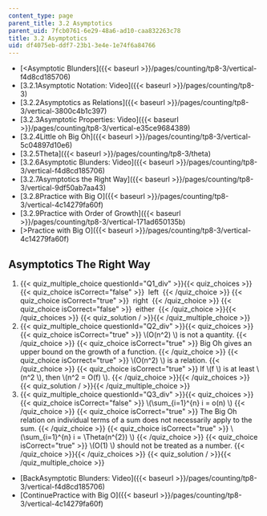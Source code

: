 ```yaml
---
content_type: page
parent_title: 3.2 Asymptotics
parent_uid: 7fcb0761-6e29-48a6-ad10-caa832263c78
title: 3.2 Asymptotics
uid: df4075eb-ddf7-23b1-3e4e-1e74f6a84766
---
```


*   [\<Asymptotic Blunders]({{< baseurl >}}/pages/counting/tp8-3/vertical-f4d8cd185706)
*   [3.2.1Asymptotic Notation: Video]({{< baseurl >}}/pages/counting/tp8-3)
*   [3.2.2Asymptotics as Relations]({{< baseurl >}}/pages/counting/tp8-3/vertical-3800c4b1c397)
*   [3.2.3Asymptotic Properties: Video]({{< baseurl >}}/pages/counting/tp8-3/vertical-e35ce9684389)
*   [3.2.4Little oh Big Oh]({{< baseurl >}}/pages/counting/tp8-3/vertical-5c04897d10e6)
*   [3.2.5Theta]({{< baseurl >}}/pages/counting/tp8-3/theta)
*   [3.2.6Asymptotic Blunders: Video]({{< baseurl >}}/pages/counting/tp8-3/vertical-f4d8cd185706)
*   [3.2.7Asymptotics the Right Way]({{< baseurl >}}/pages/counting/tp8-3/vertical-9df50ab7aa43)
*   [3.2.8Practice with Big O]({{< baseurl >}}/pages/counting/tp8-3/vertical-4c14279fa60f)
*   [3.2.9Practice with Order of Growth]({{< baseurl >}}/pages/counting/tp8-3/vertical-171ad650135b)
*   [\>Practice with Big O]({{< baseurl >}}/pages/counting/tp8-3/vertical-4c14279fa60f)

Asymptotics The Right Way
-------------------------

  

1.  {{< quiz_multiple_choice questionId="Q1_div" >}}{{< quiz_choices >}}{{< quiz_choice isCorrect="false" >}}&nbsp; left &nbsp;{{< /quiz_choice >}}
    {{< quiz_choice isCorrect="true" >}}&nbsp; right &nbsp;{{< /quiz_choice >}}
    {{< quiz_choice isCorrect="false" >}}&nbsp; either &nbsp;{{< /quiz_choice >}}{{< /quiz_choices >}}
    {{< quiz_solution / >}}{{< /quiz_multiple_choice >}}
2.  {{< quiz_multiple_choice questionId="Q2_div" >}}{{< quiz_choices >}}{{< quiz_choice isCorrect="true" >}}&nbsp;\\(O(n^2) \\) is not a quantity.&nbsp;{{< /quiz_choice >}}
    {{< quiz_choice isCorrect="true" >}}&nbsp;Big Oh gives an upper bound on the growth of a function.&nbsp;{{< /quiz_choice >}}
    {{< quiz_choice isCorrect="true" >}}&nbsp;\\(O(n^2) \\) is a relation.&nbsp;{{< /quiz_choice >}}
    {{< quiz_choice isCorrect="true" >}}&nbsp;If \\(f \\) is at least \\(n^2 \\), then \\(n^2 = O(f) \\).&nbsp;{{< /quiz_choice >}}{{< /quiz_choices >}}
    {{< quiz_solution / >}}{{< /quiz_multiple_choice >}}
3.  {{< quiz_multiple_choice questionId="Q3_div" >}}{{< quiz_choices >}}{{< quiz_choice isCorrect="false" >}}&nbsp;\\(\\sum\_{i=1}^{n} i = o(n) \\)&nbsp;{{< /quiz_choice >}}
    {{< quiz_choice isCorrect="true" >}}&nbsp;The Big Oh relation on individual terms of a sum does not necessarily apply to the sum.&nbsp;{{< /quiz_choice >}}
    {{< quiz_choice isCorrect="true" >}}&nbsp;\\(\\sum\_{i=1}^{n} i = \\Theta(n^{2}) \\)&nbsp;{{< /quiz_choice >}}
    {{< quiz_choice isCorrect="true" >}}&nbsp;\\(O(1) \\) should not be treated as a number.&nbsp;{{< /quiz_choice >}}{{< /quiz_choices >}}
    {{< quiz_solution / >}}{{< /quiz_multiple_choice >}}

*   [BackAsymptotic Blunders: Video]({{< baseurl >}}/pages/counting/tp8-3/vertical-f4d8cd185706)
*   [ContinuePractice with Big O]({{< baseurl >}}/pages/counting/tp8-3/vertical-4c14279fa60f)